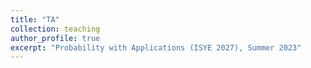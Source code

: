 ```yaml
---
title: "TA"
collection: teaching
author_profile: true
excerpt: "Probability with Applications (ISYE 2027), Summer 2023"
---
```


